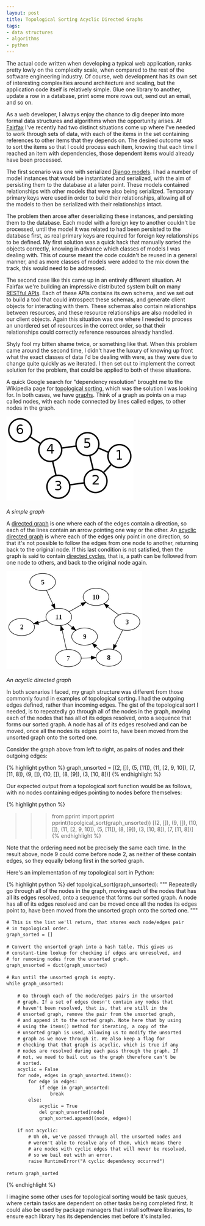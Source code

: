 ```yaml
---
layout: post
title: Topological Sorting Acyclic Directed Graphs
tags:
- data structures
- algorithms
- python
---
```


The actual code written when developing a typical web application, ranks pretty lowly on the complexity scale, when compared to the rest of the software engineering industry. Of course, web development has its own set of interesting complexities around architecture and scaling, but the application code itself is relatively simple. Glue one library to another, update a row in a database, print some more rows out, send out an email, and so on.

As a web developer, I always enjoy the chance to dig deeper into more formal data structures and algorithms when the opportunity arises. At [Fairfax][fairfax] I've recently had two distinct situations come up where I've needed to work through sets of data, with each of the items in the set containing references to other items that they depends on. The desired outcome was to sort the items so that I could process each item, knowing that each time I reached an item with dependencies, those dependent items would already have been processed.

The first scenario was one with serialized [Django models][django-models]. I had a number of model instances that would be instantiated and serialized, with the aim of persisting them to the database at a later point. These models contained relationships with other models that were also being serialized. Temporary primary keys were used in order to build their relationships, allowing all of the models to then be serialized with their relationships intact.

The problem then arose after deserializing these instances, and persisting them to the database. Each model with a foreign key to another couldn't be processed, until the model it was related to had been persisted to the database first, as real primary keys are required for foreign key relationships to be defined. My first solution was a quick hack that manually sorted the objects correctly, knowing in advance which classes of models I was dealing with. This of course meant the code couldn't be reused in a general manner, and as more classes of models were added to the mix down the track, this would need to be addressed.

The second case like this came up in an entirely different situation. At Fairfax we're building an impressive distributed system built on many [RESTful APIs][restful-apis]. Each of these APIs contains its own schema, and we set out to build a tool that could introspect these schemas, and generate client objects for interacting with them. These schemas also contain relationships between resources, and these resource relationships are also modelled in our client objects. Again this situation was one where I needed to process an unordered set of resources in the correct order, so that their relationships could correctly reference resources already handled.

Shyly fool my bitten shame twice, or something like that. When this problem came around the second time, I didn't have the luxury of knowing up front what the exact classes of data I'd be dealing with were, as they were due to change quite quickly as we iterated. I then set out to implement the correct solution for the problem, that could be applied to both of these situations.

A quick Google search for "dependency resolution" brought me to the Wikipedia page for [topological sorting][toplogical-sorting], which was the solution I was looking for. In both cases, we have [graphs][graphs]. Think of a graph as points on a map called nodes, with each node connected by lines called edges, to other nodes in the graph.

<em class="center"><img src="/static/img/topological-sorting-graph.png"><br><br>A simple graph</em>

A [directed graph][graph-directed] is one where each of the edges contain a direction, so each of the lines contain an arrow pointing one way or the other. An [acyclic directed graph][graph-directed-acyclic] is where each of the edges only point in one direction, so that it's not possible to follow the edges from one node to another, returning back to the original node. If this last condition is not satisfied, then the graph is said to contain [directed cycles][graph-directed-cycles], that is, a path can be followed from one node to others, and back to the original node again.

<em class="center"><img src="/static/img/topological-sorting-da-graph.png"><br><br>An acyclic directed graph</em>

In both scenarios I faced, my graph structure was different from those commonly found in examples of topological sorting. I had the outgoing edges defined, rather than incoming edges. The gist of the topological sort I needed, is to repeatedly go through all of the nodes in the graph, moving each of the nodes that has all of its edges resolved, onto a sequence that forms our sorted graph. A node has all of its edges resolved and can be moved, once all the nodes its edges point to, have been moved from the unsorted graph onto the sorted one.

Consider the graph above from left to right, as pairs of nodes and their outgoing edges:

{% highlight python %}
graph_unsorted = [(2, []),
                  (5, [11]),
                  (11, [2, 9, 10]),
                  (7, [11, 8]),
                  (9, []),
                  (10, []),
                  (8, [9]),
                  (3, [10, 8])]
{% endhighlight %}

Our expected output from a topological sort function would be as follows, with no nodes containing edges pointing to nodes before themselves:

{% highlight python %}
>>> from pprint import pprint
>>> pprint(topolgical_sort(graph_unsorted))
[(2, []),
 (9, []),
 (10, []),
 (11, [2, 9, 10]),
 (5, [11]),
 (8, [9]),
 (3, [10, 8]),
 (7, [11, 8])]
 {% endhighlight %}

Note that the ordering need not be precisely the same each time. In the result above, node 9 could come before node 2, as neither of these contain edges, so they equally belong first in the sorted graph.

Here's an implementation of my topological sort in Python:

{% highlight python %}
def topolgical_sort(graph_unsorted):
    """
    Repeatedly go through all of the nodes in the graph, moving each of
    the nodes that has all its edges resolved, onto a sequence that
    forms our sorted graph. A node has all of its edges resolved and
    can be moved once all the nodes its edges point to, have been moved
    from the unsorted graph onto the sorted one.
    """

    # This is the list we'll return, that stores each node/edges pair
    # in topological order.
    graph_sorted = []

    # Convert the unsorted graph into a hash table. This gives us
    # constant-time lookup for checking if edges are unresolved, and
    # for removing nodes from the unsorted graph.
    graph_unsorted = dict(graph_unsorted)

    # Run until the unsorted graph is empty.
    while graph_unsorted:

        # Go through each of the node/edges pairs in the unsorted
        # graph. If a set of edges doesn't contain any nodes that
        # haven't been resolved, that is, that are still in the
        # unsorted graph, remove the pair from the unsorted graph,
        # and append it to the sorted graph. Note here that by using
        # using the items() method for iterating, a copy of the
        # unsorted graph is used, allowing us to modify the unsorted
        # graph as we move through it. We also keep a flag for
        # checking that that graph is acyclic, which is true if any
        # nodes are resolved during each pass through the graph. If
        # not, we need to bail out as the graph therefore can't be
        # sorted.
        acyclic = False
        for node, edges in graph_unsorted.items():
            for edge in edges:
                if edge in graph_unsorted:
                    break
            else:
                acyclic = True
                del graph_unsorted[node]
                graph_sorted.append((node, edges))

        if not acyclic:
            # Uh oh, we've passed through all the unsorted nodes and
            # weren't able to resolve any of them, which means there
            # are nodes with cyclic edges that will never be resolved,
            # so we bail out with an error.
            raise RuntimeError("A cyclic dependency occurred")

    return graph_sorted
{% endhighlight %}

I imagine some other uses for topological sorting would be task queues, where certain tasks are dependent on other tasks being completed first. It could also be used by package managers that install software libraries, to ensure each library has its dependencies met before it's installed.

[fairfax]: http://fairfax.com.au
[django-models]: https://docs.djangoproject.com/en/dev/topics/db/models/
[restful-apis]: http://en.wikipedia.org/wiki/Representational_state_transfer
[toplogical-sorting]: http://en.wikipedia.org/wiki/Topological_sorting
[graphs]: http://en.wikipedia.org/wiki/Graph_(mathematics)
[graph-directed]: http://en.wikipedia.org/wiki/Directed_graph
[graph-directed-acyclic]: http://en.wikipedia.org/wiki/Directed_acyclic_graph
[graph-directed-cycles]: http://en.wikipedia.org/wiki/Directed_cycle
